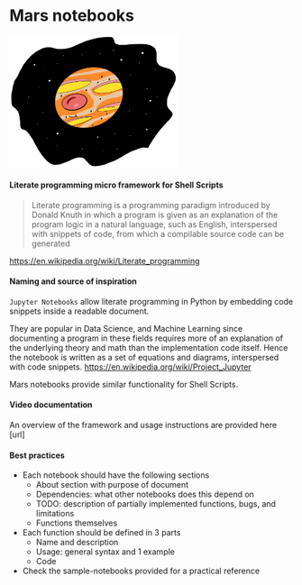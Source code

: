 # Mars notebooks
<img src="logo/mars.png" width="300">

#### Literate programming micro framework for Shell Scripts
>Literate programming is a programming paradigm introduced by Donald Knuth in which a program is given as an explanation of the program logic in a natural language, such as English, interspersed with snippets of code, from which a compilable source code can be generated

https://en.wikipedia.org/wiki/Literate_programming

#### Naming and source of inspiration
`Jupyter Notebooks` allow literate programming in Python by embedding code snippets inside a readable document. 

They are popular in Data Science, and Machine Learning since documenting a program in these fields requires more of an explanation of the underlying theory and math than the implementation code itself. 
Hence the notebook is written as a set of equations and diagrams, interspersed with code snippets.
https://en.wikipedia.org/wiki/Project_Jupyter

Mars notebooks provide similar functionality for Shell Scripts.

#### Video documentation
An overview of the framework and usage instructions are provided here [url]

#### Best practices
- Each notebook should have the following sections
    + About section with purpose of document
    + Dependencies: what other notebooks does this depend on
    + TODO: description of partially implemented functions, bugs, and limitations
    + Functions themselves
- Each function should be defined in 3 parts
    + Name and description
    + Usage: general syntax and 1 example
    + Code
- Check the sample-notebooks provided for a practical reference
